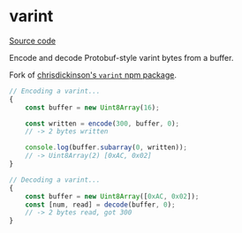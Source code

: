 # varint

[Source code](https://codeberg.org/mary-ext/pkg-varint)

Encode and decode Protobuf-style varint bytes from a buffer.

Fork of [chrisdickinson's `varint` npm package](https://npmjs.com/package/varint).

```ts
// Encoding a varint...
{
	const buffer = new Uint8Array(16);

	const written = encode(300, buffer, 0);
	// -> 2 bytes written

	console.log(buffer.subarray(0, written));
	// -> Uint8Array(2) [0xAC, 0x02]
}

// Decoding a varint...
{
	const buffer = new Uint8Array([0xAC, 0x02]);
	const [num, read] = decode(buffer, 0);
	// -> 2 bytes read, got 300
}
```
